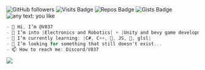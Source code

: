 <img alt="GitHub followers" src="https://img.shields.io/github/followers/V037">
<img src="https://badges.pufler.dev/years/V037" alt="Visits Badge">  <img src="https://badges.pufler.dev/repos/V037" alt="Repos Badge">  <img src="https://badges.pufler.dev/gists/V037" alt="Gists Badge">
<img alt="any text: you like" src="https://img.shields.io/badge/I_am-atomic-orange">

```cs
- 👋 Hi, I’m @V037
- 👀 I’m into |Electronics and Robotics| + |Unity and bevy game development|
- 🌱 I’m currently learning: |C#, C++, 🐍, JS, 🦀, glsl|
- 💞️ I’m looking for something that still doesn't exist...
- 📫 How to reach me: Discord/V037
```

<img id="result" style="display: block;" src="https://count.getloli.com/get/@V037?theme=rule34">
